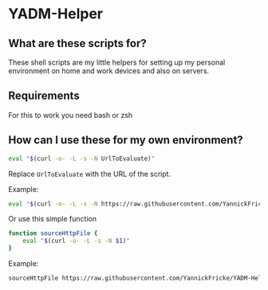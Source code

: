 # YADM-Helper

## What are these scripts for?
These shell scripts are my little helpers for setting up my personal environment on home and work devices and also on servers.

## Requirements
For this to work you need bash or zsh

## How can I use these for my own environment?

```bash
eval "$(curl -o- -L -s -N UrlToEvaluate)"
```

Replace `UrlToEvaluate` with the URL of the script.

Example:

```bash
eval "$(curl -o- -L -s -N https://raw.githubusercontent.com/YannickFricke/YADM-Helper/master/colors.sh)"
```

Or use this simple function

```bash
function sourceHttpFile {
	eval "$(curl -o- -L -s -N $1)"
}
```

Example:

```bash
sourceHttpFile https://raw.githubusercontent.com/YannickFricke/YADM-Helper/master/colors.sh
```
